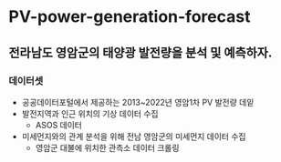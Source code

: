 # PV-power-generation-forecast

## 전라남도 영암군의 태양광 발전량을 분석 및 예측하자.

### 데이터셋
- 공공데이터포털에서 제공하는 2013~2022년 영암1차 PV 발전량 데잍
- 발전지역과 인근 위치의 기상 데이터 수집
  - ASOS 데이터
- 미세먼지와의 관계 분석을 위해 전남 영암군의 미세먼지 데이터 수집
  - 영암군 대불에 위치한 관측소 데이터 크롤링
